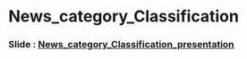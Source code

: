 # News_category_Classification

### Slide :  [News_category_Classification_presentation](02_News_Category_Classification_Presentation.pdf)

